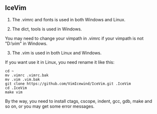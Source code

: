 IceVim
-------------------------------------------------------------------------------
1. The .vimrc and fonts is used in both Windows and Linux.

2. The dict, tools is used in Windows.

  You may need to change your vimpath in .vimrc if your vimpath is not
  "D:\vim" in Windows.

3. The .vim is used in both Linux and Windows.

  If you want use it in Linux, you need rename it like this:

```
cd ~
mv .vimrc .vimrc.bak
mv .vim .vim.bak
git clone https://github.com/VimIcewind/IceVim.git .IceVim
cd .IceVim
make vim
```

  By the way, you need to install ctags, cscope, indent, gcc, gdb, make and so on,
  or you may get some error messages.
